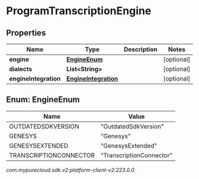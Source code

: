 # ProgramTranscriptionEngine


## Properties

| Name | Type | Description | Notes |
| ------------ | ------------- | ------------- | ------------- |
| **engine** | [**EngineEnum**](#Enum--EngineEnum) |  |  [optional] |
| **dialects** | **List&lt;String&gt;** |  |  [optional] |
| **engineIntegration** | [**EngineIntegration**](EngineIntegration) |  |  [optional] |


## Enum: EngineEnum

| Name | Value |
| ---- | ----- |
| OUTDATEDSDKVERSION | &quot;OutdatedSdkVersion&quot; | 
| GENESYS | &quot;Genesys&quot; | 
| GENESYSEXTENDED | &quot;GenesysExtended&quot; | 
| TRANSCRIPTIONCONNECTOR | &quot;TranscriptionConnector&quot; | 




_com.mypurecloud.sdk.v2:platform-client-v2:223.0.0_
